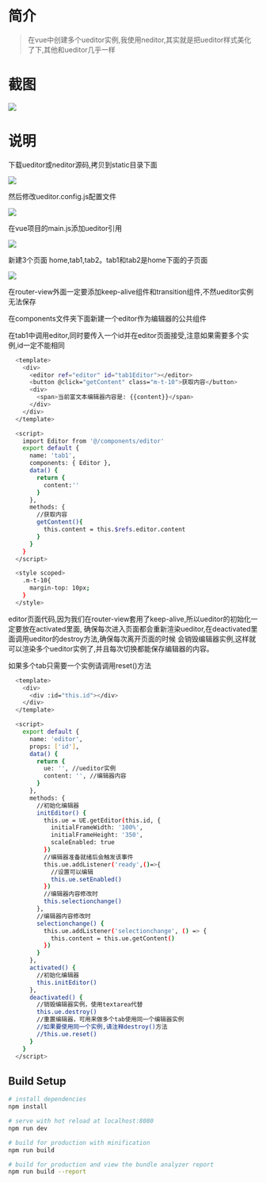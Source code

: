 # 简介

> 在vue中创建多个ueditor实例,我使用neditor,其实就是把ueditor样式美化了下,其他和ueditor几乎一样

# 截图

<img src="https://raw.githubusercontent.com/oblivioussing/sacred/master/screen/vue-ueditor-multi/show.gif"/>

# 说明

下载ueditor或neditor源码,拷贝到static目录下面

<img src="https://raw.githubusercontent.com/oblivioussing/sacred/master/screen/vue-ueditor-multi/in-static.png"/>

然后修改ueditor.config.js配置文件

<img src="https://raw.githubusercontent.com/oblivioussing/sacred/master/screen/vue-ueditor-multi/config.png"/>

在vue项目的main.js添加ueditor引用

<img src="https://raw.githubusercontent.com/oblivioussing/sacred/master/screen/vue-ueditor-multi/vue-main.png"/>

新建3个页面 home,tab1,tab2。tab1和tab2是home下面的子页面

<img src="https://raw.githubusercontent.com/oblivioussing/sacred/master/screen/vue-ueditor-multi/vue-home.png"/>

在router-view外面一定要添加keep-alive组件和transition组件,不然ueditor实例无法保存

在components文件夹下面新建一个editor作为编辑器的公共组件

在tab1中调用editor,同时要传入一个id并在editor页面接受,注意如果需要多个实例,id一定不能相同

``` bash
  <template>
    <div>
      <editor ref="editor" id="tab1Editor"></editor>
      <button @click="getContent" class="m-t-10">获取内容</button>
      <div>
        <span>当前富文本编辑器内容是: {{content}}</span>
      </div>
    </div>
  </template>

  <script>
    import Editor from '@/components/editor'
    export default {
      name: 'tab1',
      components: { Editor },
      data() {
        return {
          content:''
        }
      },
      methods: {
        //获取内容
        getContent(){
          this.content = this.$refs.editor.content
        }
      }
    }
  </script>

  <style scoped>
    .m-t-10{
      margin-top: 10px;
    }
  </style>
```
editor页面代码,因为我们在router-view套用了keep-alive,所以ueditor的初始化一定要放在activated里面,
确保每次进入页面都会重新渲染ueditor,在deactivated里面调用ueditor的destroy方法,确保每次离开页面的时候
会销毁编辑器实例,这样就可以渲染多个ueditor实例了,并且每次切换都能保存编辑器的内容。

如果多个tab只需要一个实例请调用reset()方法

```bash
  <template>
    <div>
      <div :id="this.id"></div>
    </div>
  </template>

  <script>
    export default {
      name: 'editor',
      props: ['id'],
      data() {
        return {
          ue: '', //ueditor实例
          content: '', //编辑器内容
        }
      },
      methods: {
        //初始化编辑器
        initEditor() {
          this.ue = UE.getEditor(this.id, {
            initialFrameWidth: '100%',
            initialFrameHeight: '350',
            scaleEnabled: true
          })
          //编辑器准备就绪后会触发该事件
          this.ue.addListener('ready',()=>{
            //设置可以编辑
            this.ue.setEnabled()
          })
          //编辑器内容修改时
          this.selectionchange()
        },
        //编辑器内容修改时
        selectionchange() {
          this.ue.addListener('selectionchange', () => {
            this.content = this.ue.getContent()
          })
        }
      },
      activated() {
        //初始化编辑器
        this.initEditor()
      },
      deactivated() {
        //销毁编辑器实例，使用textarea代替
        this.ue.destroy()
        //重置编辑器，可用来做多个tab使用同一个编辑器实例
        //如果要使用同一个实例,请注释destroy()方法
        //this.ue.reset()
      }
    }
  </script>
```

## Build Setup

``` bash
# install dependencies
npm install

# serve with hot reload at localhost:8080
npm run dev

# build for production with minification
npm run build

# build for production and view the bundle analyzer report
npm run build --report
```
